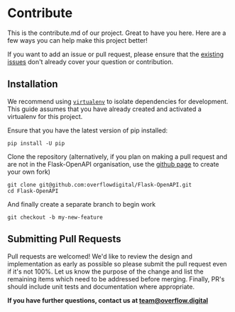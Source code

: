 # Contribute

This is the contribute.md of our project. Great to have you here. Here are a few ways you can help make this project better!

If you want to add an issue or pull request, please ensure that the [existing issues](https://github.com/overflowdigital/Flask-OpenAPI/issues) don't already cover your question or contribution.

## Installation

We recommend using [`virtualenv`](https://virtualenv.readthedocs.org/en/latest/) to isolate dependencies for development.
This guide assumes that you have already created and activated a virtualenv for this project.

Ensure that you have the latest version of pip installed:
```
pip install -U pip
```

Clone the repository (alternatively, if you plan on making a pull request and are not in the Flask-OpenAPI organisation, use the [github page](https://github.com/overflowdigital/Flask-OpenAPI) to create your own fork)
```
git clone git@github.com:overflowdigital/Flask-OpenAPI.git
cd Flask-OpenAPI
```

And finally create a separate branch to begin work
```
git checkout -b my-new-feature
```

## Submitting Pull Requests

Pull requests are welcomed! We'd like to review the design and implementation as early as
possible so please submit the pull request even if it's not 100%.
Let us know the purpose of the change and list the remaining items which need to be
addressed before merging. Finally, PR's should include unit tests and documentation
where appropriate.

**If you have further questions, contact us at team@overflow.digital**
